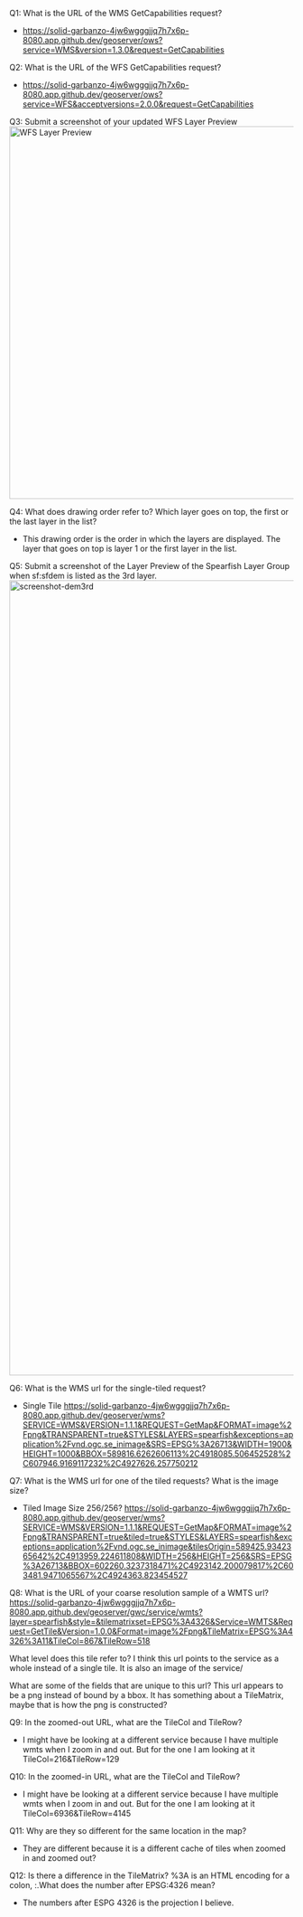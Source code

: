Q1: What is the URL of the WMS GetCapabilities request?
- https://solid-garbanzo-4jw6wgggjjq7h7x6p-8080.app.github.dev/geoserver/ows?service=WMS&version=1.3.0&request=GetCapabilities

Q2: What is the URL of the WFS GetCapabilities request?

- https://solid-garbanzo-4jw6wgggjjq7h7x6p-8080.app.github.dev/geoserver/ows?service=WFS&acceptversions=2.0.0&request=GetCapabilities


Q3: Submit a screenshot of your updated WFS Layer Preview
<img width="659" alt="WFS Layer Preview" src="https://github.com/user-attachments/assets/d0e31e7d-df26-439e-850c-275053d4bf4c">

Q4: What does drawing order refer to? Which layer goes on top, the first or the last layer in the list?
- This drawing order is the order in which the layers are displayed. The layer that goes on top is layer 1 or the first layer in the list.

Q5: Submit a screenshot of the Layer Preview of the Spearfish Layer Group when sf:sfdem is listed as the 3rd layer.
<img width="1406" alt="screenshot-dem3rd" src="https://github.com/user-attachments/assets/387abef5-cff0-4ee7-8c2d-6f058e5d7a04">

Q6: What is the WMS url for the single-tiled request?
- Single Tile
https://solid-garbanzo-4jw6wgggjjq7h7x6p-8080.app.github.dev/geoserver/wms?SERVICE=WMS&VERSION=1.1.1&REQUEST=GetMap&FORMAT=image%2Fpng&TRANSPARENT=true&STYLES&LAYERS=spearfish&exceptions=application%2Fvnd.ogc.se_inimage&SRS=EPSG%3A26713&WIDTH=1900&HEIGHT=1000&BBOX=589816.6262606113%2C4918085.506452528%2C607946.9169117232%2C4927626.257750212

Q7: What is the WMS url for one of the tiled requests? What is the image size?
- Tiled Image Size 256/256? 
https://solid-garbanzo-4jw6wgggjjq7h7x6p-8080.app.github.dev/geoserver/wms?SERVICE=WMS&VERSION=1.1.1&REQUEST=GetMap&FORMAT=image%2Fpng&TRANSPARENT=true&tiled=true&STYLES&LAYERS=spearfish&exceptions=application%2Fvnd.ogc.se_inimage&tilesOrigin=589425.9342365642%2C4913959.224611808&WIDTH=256&HEIGHT=256&SRS=EPSG%3A26713&BBOX=602260.3237318471%2C4923142.200079817%2C603481.9471065567%2C4924363.823454527

Q8: What is the URL of your coarse resolution sample of a WMTS url? 
https://solid-garbanzo-4jw6wgggjjq7h7x6p-8080.app.github.dev/geoserver/gwc/service/wmts?layer=spearfish&style=&tilematrixset=EPSG%3A4326&Service=WMTS&Request=GetTile&Version=1.0.0&Format=image%2Fpng&TileMatrix=EPSG%3A4326%3A11&TileCol=867&TileRow=518

What level does this tile refer to? I think this url points to the service as a whole instead of a single tile. It is also an image of the service/

What are some of the fields that are unique to this url? This url appears to be a png instead of bound by a bbox. It has something about a TileMatrix, maybe that is how the png is constructed?

Q9: In the zoomed-out URL, what are the TileCol and TileRow?
- I might have be looking at a different service because I have multiple wmts when I zoom in and out. But for the one I am looking at it TileCol=216&TileRow=129

Q10: In the zoomed-in URL, what are the TileCol and TileRow?
- I might have be looking at a different service because I have multiple wmts when I zoom in and out. But for the one I am looking at it TileCol=6936&TileRow=4145

Q11: Why are they so different for the same location in the map?
- They are different because it is a different cache of tiles when zoomed in and zoomed out?

Q12: Is there a difference in the TileMatrix? %3A is an HTML encoding for a colon, :.What does the number after EPSG:4326 mean?
- The numbers after ESPG 4326 is the projection I believe. 
